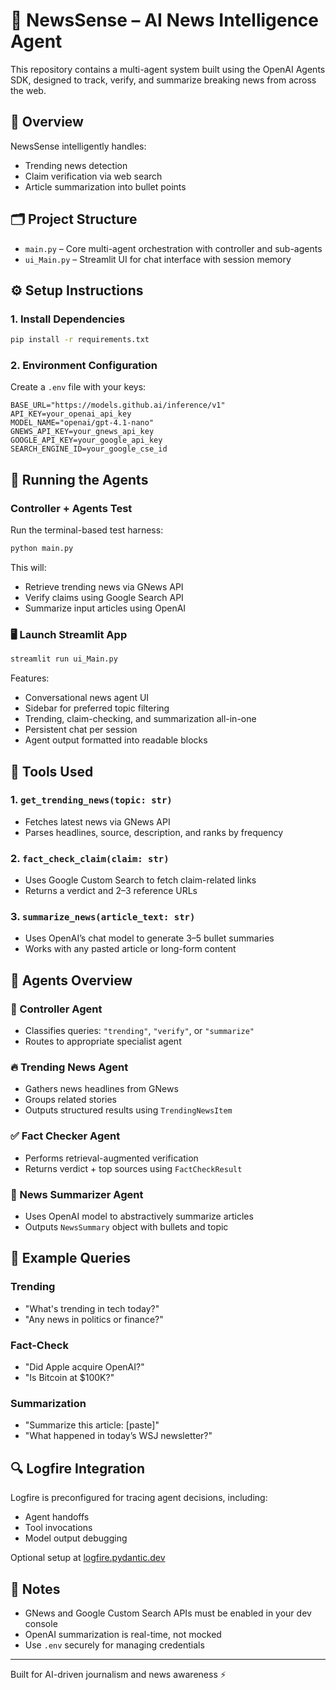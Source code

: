 # 🧠 NewsSense – AI News Intelligence Agent

This repository contains a multi-agent system built using the OpenAI Agents SDK, designed to track, verify, and summarize breaking news from across the web.

## 🧭 Overview
NewsSense intelligently handles:
- Trending news detection
- Claim verification via web search
- Article summarization into bullet points

## 🗂️ Project Structure

- `main.py` – Core multi-agent orchestration with controller and sub-agents
- `ui_Main.py` – Streamlit UI for chat interface with session memory

## ⚙️ Setup Instructions

### 1. Install Dependencies
```bash
pip install -r requirements.txt
```

### 2. Environment Configuration
Create a `.env` file with your keys:
```env
BASE_URL="https://models.github.ai/inference/v1"
API_KEY=your_openai_api_key
MODEL_NAME="openai/gpt-4.1-nano"
GNEWS_API_KEY=your_gnews_api_key
GOOGLE_API_KEY=your_google_api_key
SEARCH_ENGINE_ID=your_google_cse_id
```

## 🚀 Running the Agents

### Controller + Agents Test
Run the terminal-based test harness:
```bash
python main.py
```

This will:
- Retrieve trending news via GNews API
- Verify claims using Google Search API
- Summarize input articles using OpenAI

### 🖥️ Launch Streamlit App
```bash
streamlit run ui_Main.py
```

Features:
- Conversational news agent UI
- Sidebar for preferred topic filtering
- Trending, claim-checking, and summarization all-in-one
- Persistent chat per session
- Agent output formatted into readable blocks

## 🔧 Tools Used

### 1. `get_trending_news(topic: str)`
- Fetches latest news via GNews API
- Parses headlines, source, description, and ranks by frequency

### 2. `fact_check_claim(claim: str)`
- Uses Google Custom Search to fetch claim-related links
- Returns a verdict and 2–3 reference URLs

### 3. `summarize_news(article_text: str)`
- Uses OpenAI’s chat model to generate 3–5 bullet summaries
- Works with any pasted article or long-form content

## 🧠 Agents Overview

### 🤖 Controller Agent
- Classifies queries: `"trending"`, `"verify"`, or `"summarize"`
- Routes to appropriate specialist agent

### 🔥 Trending News Agent
- Gathers news headlines from GNews
- Groups related stories
- Outputs structured results using `TrendingNewsItem`

### ✅ Fact Checker Agent
- Performs retrieval-augmented verification
- Returns verdict + top sources using `FactCheckResult`

### 📝 News Summarizer Agent
- Uses OpenAI model to abstractively summarize articles
- Outputs `NewsSummary` object with bullets and topic

## 🎯 Example Queries

### Trending
- "What's trending in tech today?"
- "Any news in politics or finance?"

### Fact-Check
- "Did Apple acquire OpenAI?"
- "Is Bitcoin at $100K?"

### Summarization
- "Summarize this article: [paste]"
- "What happened in today’s WSJ newsletter?"

## 🔍 Logfire Integration
Logfire is preconfigured for tracing agent decisions, including:
- Agent handoffs
- Tool invocations
- Model output debugging

Optional setup at [logfire.pydantic.dev](https://logfire.pydantic.dev/docs/#logfire)

## 📌 Notes
- GNews and Google Custom Search APIs must be enabled in your dev console
- OpenAI summarization is real-time, not mocked
- Use `.env` securely for managing credentials

---

Built for AI-driven journalism and news awareness ⚡
